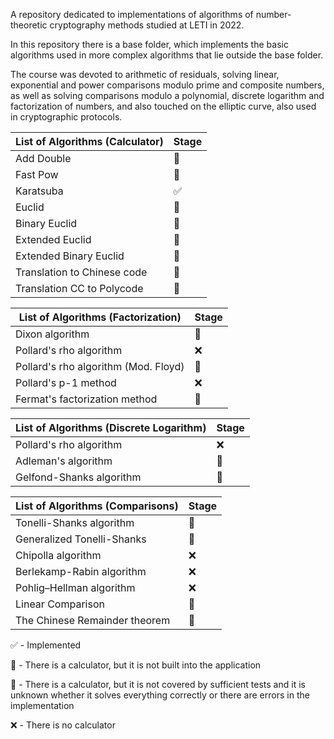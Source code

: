 A repository dedicated to implementations of algorithms of number-theoretic cryptography methods studied at LETI in 2022.

In this repository there is a base folder, which implements the basic algorithms used in more complex algorithms that lie outside the base folder.

The course was devoted to arithmetic of residuals, solving linear, exponential and power comparisons modulo prime and composite numbers, as well as solving comparisons modulo a polynomial, discrete logarithm and factorization of numbers, and also touched on the elliptic curve, also used in cryptographic protocols.

| List of Algorithms (Calculator) | Stage |
|---------------------------------|:------|
| Add Double                      | 🔨    |
| Fast Pow                        | 🔨    |
| Karatsuba                       | ✅     |
| Euclid                          | 🔨    |
| Binary Euclid                   | 🔨     |
| Extended Euclid                 | 🔨    |
| Extended Binary Euclid          | 🔨     |
| Translation to Chinese code     | 🔨    |
| Translation CC to Polycode      | 🔨    |

| List of Algorithms (Factorization)   | Stage   |
|--------------------------------------|:--------|
| Dixon algorithm                      | 🔨      |
| Pollard's rho algorithm              | ❌       |
| Pollard's rho algorithm (Mod. Floyd) | 🔨       |
| Pollard's p-1 method                 | ❌       |
| Fermat's factorization method        | 🔨      |

| List of Algorithms (Discrete Logarithm) | Stage |
|-----------------------------------------|:------|
| Pollard's rho algorithm                 | ❌     |
| Adleman's algorithm                     | 🔨    |
| Gelfond-Shanks algorithm                | 🔨     |

| List of Algorithms (Comparisons) | Stage     |
|----------------------------------|:----------|
| Tonelli-Shanks algorithm         | 🔨        |
| Generalized Tonelli-Shanks       | 🚩        |
| Chipolla algorithm               | ❌         |
| Berlekamp-Rabin algorithm        | ❌         |
| Pohlig–Hellman algorithm         | ❌         |
| Linear Comparison                | 🔨        |
| The Chinese Remainder theorem    | 🔨        |


✅ - Implemented

🔨 - There is a calculator, but it is not built into the application

🚩 - There is a calculator, but it is not covered by sufficient tests and it is unknown whether it solves everything correctly or there are errors in the implementation

❌ - There is no calculator